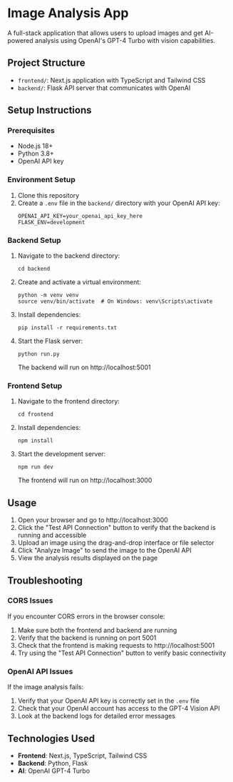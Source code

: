 # Image Analysis App

A full-stack application that allows users to upload images and get AI-powered analysis using OpenAI's GPT-4 Turbo with vision capabilities.

## Project Structure

- `frontend/`: Next.js application with TypeScript and Tailwind CSS
- `backend/`: Flask API server that communicates with OpenAI

## Setup Instructions

### Prerequisites

- Node.js 18+
- Python 3.8+
- OpenAI API key

### Environment Setup

1. Clone this repository
2. Create a `.env` file in the `backend/` directory with your OpenAI API key:
   ```
   OPENAI_API_KEY=your_openai_api_key_here
   FLASK_ENV=development
   ```

### Backend Setup

1. Navigate to the backend directory:
   ```
   cd backend
   ```

2. Create and activate a virtual environment:
   ```
   python -m venv venv
   source venv/bin/activate  # On Windows: venv\Scripts\activate
   ```

3. Install dependencies:
   ```
   pip install -r requirements.txt
   ```

4. Start the Flask server:
   ```
   python run.py
   ```
   The backend will run on http://localhost:5001

### Frontend Setup

1. Navigate to the frontend directory:
   ```
   cd frontend
   ```

2. Install dependencies:
   ```
   npm install
   ```

3. Start the development server:
   ```
   npm run dev
   ```
   The frontend will run on http://localhost:3000

## Usage

1. Open your browser and go to http://localhost:3000
2. Click the "Test API Connection" button to verify that the backend is running and accessible
3. Upload an image using the drag-and-drop interface or file selector
4. Click "Analyze Image" to send the image to the OpenAI API
5. View the analysis results displayed on the page

## Troubleshooting

### CORS Issues

If you encounter CORS errors in the browser console:

1. Make sure both the frontend and backend are running
2. Verify that the backend is running on port 5001
3. Check that the frontend is making requests to http://localhost:5001
4. Try using the "Test API Connection" button to verify basic connectivity

### OpenAI API Issues

If the image analysis fails:

1. Verify that your OpenAI API key is correctly set in the `.env` file
2. Check that your OpenAI account has access to the GPT-4 Vision API
3. Look at the backend logs for detailed error messages

## Technologies Used

- **Frontend**: Next.js, TypeScript, Tailwind CSS
- **Backend**: Python, Flask
- **AI**: OpenAI GPT-4 Turbo